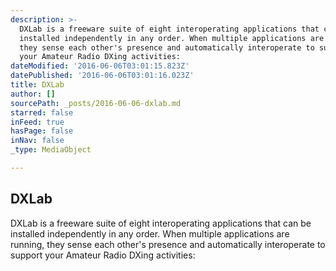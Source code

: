 ```yaml
---
description: >-
  DXLab is a freeware suite of eight interoperating applications that can be
  installed independently in any order. When multiple applications are running,
  they sense each other's presence and automatically interoperate to support
  your Amateur Radio DXing activities:
dateModified: '2016-06-06T03:01:15.823Z'
datePublished: '2016-06-06T03:01:16.023Z'
title: DXLab
author: []
sourcePath: _posts/2016-06-06-dxlab.md
starred: false
inFeed: true
hasPage: false
inNav: false
_type: MediaObject

---
```

<article style=""><h1>DXLab</h1><p>DXLab is a freeware suite of eight interoperating applications that can be installed independently in any order. When multiple applications are running, they sense each other's presence and automatically interoperate to support your Amateur Radio DXing activities:</p></article>